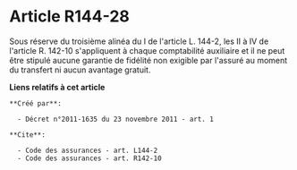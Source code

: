 # Article R144-28

Sous réserve du troisième alinéa du I de l'article L. 144-2, les II à IV de l'article R. 142-10 s'appliquent à chaque
comptabilité auxiliaire et il ne peut être stipulé aucune garantie de fidélité non exigible par l'assuré au moment du
transfert ni aucun avantage gratuit.

**Liens relatifs à cet article**

	**Créé par**:

	  - Décret n°2011-1635 du 23 novembre 2011 - art. 1

	**Cite**:

	  - Code des assurances - art. L144-2
	  - Code des assurances - art. R142-10
